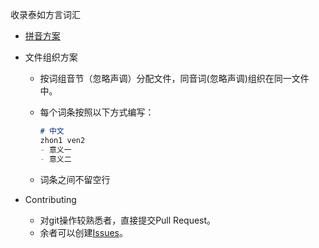 收录泰如方言词汇

- [拼音方案](http://taerv.nguyoeh.com/拼音方案介绍/)

- 文件组织方案

  - 按词组音节（忽略声调）分配文件，同音词(忽略声调)组织在同一文件中。

  - 每个词条按照以下方式编写：

    ```md
    # 中文
    zhon1 ven2
    - 意义一
    - 意义二
    ```

  - 词条之间不留空行

- Contributing
  - 对git操作较熟悉者，直接提交Pull Request。
  - 余者可以创建[Issues](https://github.com/hqzxzwb/taerv_czdin_jihua/issues)。

